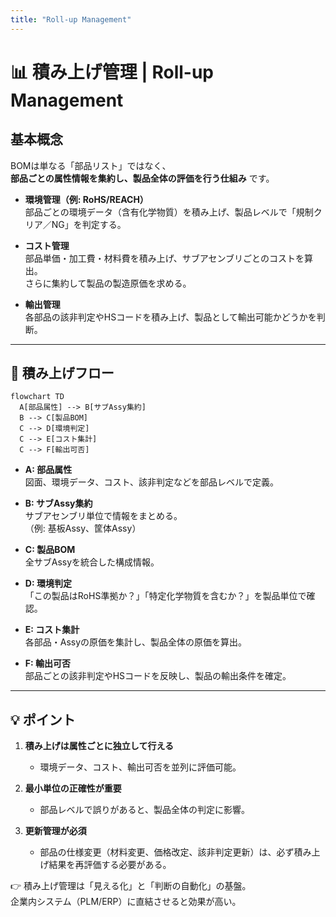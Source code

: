 ```yaml
---
title: "Roll-up Management"
---
```


# 📊 積み上げ管理 | Roll-up Management

## 基本概念

BOMは単なる「部品リスト」ではなく、  
**部品ごとの属性情報を集約し、製品全体の評価を行う仕組み** です。  

- **環境管理（例: RoHS/REACH）**  
  部品ごとの環境データ（含有化学物質）を積み上げ、製品レベルで「規制クリア／NG」を判定する。  

- **コスト管理**  
  部品単価・加工費・材料費を積み上げ、サブアセンブリごとのコストを算出。  
  さらに集約して製品の製造原価を求める。  

- **輸出管理**  
  各部品の該非判定やHSコードを積み上げ、製品として輸出可能かどうかを判断。  

---

## 🔗 積み上げフロー

```mermaid
flowchart TD
  A[部品属性] --> B[サブAssy集約]
  B --> C[製品BOM]
  C --> D[環境判定]
  C --> E[コスト集計]
  C --> F[輸出可否]
```

- **A: 部品属性**  
  図面、環境データ、コスト、該非判定などを部品レベルで定義。  

- **B: サブAssy集約**  
  サブアセンブリ単位で情報をまとめる。  
  （例: 基板Assy、筐体Assy）  

- **C: 製品BOM**  
  全サブAssyを統合した構成情報。  

- **D: 環境判定**  
  「この製品はRoHS準拠か？」「特定化学物質を含むか？」を製品単位で確認。  

- **E: コスト集計**  
  各部品・Assyの原価を集計し、製品全体の原価を算出。  

- **F: 輸出可否**  
  部品ごとの該非判定やHSコードを反映し、製品の輸出条件を確定。  

---

## 💡 ポイント

1. **積み上げは属性ごとに独立して行える**  
   - 環境データ、コスト、輸出可否を並列に評価可能。  

2. **最小単位の正確性が重要**  
   - 部品レベルで誤りがあると、製品全体の判定に影響。  

3. **更新管理が必須**  
   - 部品の仕様変更（材料変更、価格改定、該非判定更新）は、必ず積み上げ結果を再評価する必要がある。  

👉 積み上げ管理は「見える化」と「判断の自動化」の基盤。  
企業内システム（PLM/ERP）に直結させると効果が高い。  
